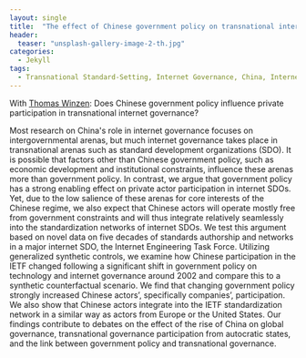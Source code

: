 ```yaml
---
layout: single
title:  "The effect of Chinese government policy on transnational internet standard-setting"
header:
  teaser: "unsplash-gallery-image-2-th.jpg"
categories: 
  - Jekyll
tags:
  - Transnational Standard-Setting, Internet Governance, China, Internet Engineering Task Force, Government Policy
---
```


With [Thomas Winzen](https://thomaswinzen.com/): Does Chinese government policy influence private participation in transnational internet governance?

Most research on China's role in internet governance focuses on intergovernmental arenas, but much internet governance takes place in transnational arenas such as standard development organizations (SDO). It is possible that factors other than Chinese government policy, such as economic development and institutional constraints, influence these arenas more than government policy. In contrast, we argue that government policy has a strong enabling effect on private actor participation in internet SDOs. Yet, due to the low salience of these arenas for core interests of the Chinese regime, we also expect that Chinese actors will operate mostly free from government constraints and will thus integrate relatively seamlessly into the standardization networks of internet SDOs. We test this argument based on novel data on five decades of standards authorship and networks in a major internet SDO, the Internet Engineering Task Force. Utilizing generalized synthetic controls, we examine how Chinese participation in the IETF changed following a significant shift in government policy on technology and internet governance around 2002 and compare this to a synthetic counterfactual scenario. We find that changing government policy strongly increased Chinese actors’, specifically companies’, participation. We also show that Chinese actors integrate into the IETF standardization network in a similar way as actors from Europe or the United States. Our findings contribute to debates on the effect of the rise of China on global governance, transnational governance participation from autocratic states, and the link between government policy and transnational governance.